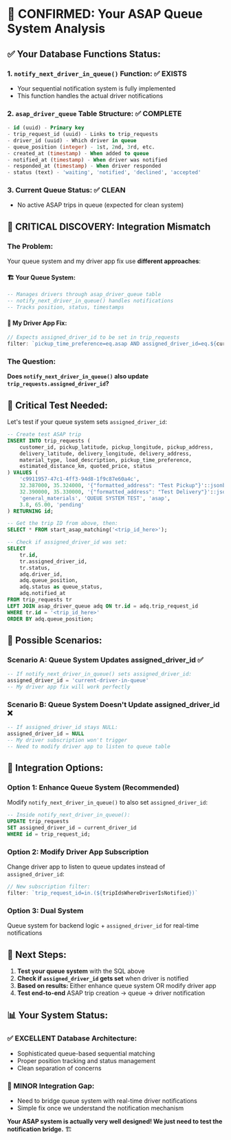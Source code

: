 # 🎯 CONFIRMED: Your ASAP Queue System Analysis

## ✅ **Your Database Functions Status:**

### **1. `notify_next_driver_in_queue()` Function: ✅ EXISTS**
- Your sequential notification system is fully implemented
- This function handles the actual driver notifications

### **2. `asap_driver_queue` Table Structure: ✅ COMPLETE**
```sql
- id (uuid) - Primary key
- trip_request_id (uuid) - Links to trip_requests
- driver_id (uuid) - Which driver in queue
- queue_position (integer) - 1st, 2nd, 3rd, etc.
- created_at (timestamp) - When added to queue
- notified_at (timestamp) - When driver was notified
- responded_at (timestamp) - When driver responded
- status (text) - 'waiting', 'notified', 'declined', 'accepted'
```

### **3. Current Queue Status: ✅ CLEAN**
- No active ASAP trips in queue (expected for clean system)

## 🚨 **CRITICAL DISCOVERY: Integration Mismatch**

### **The Problem:**
Your queue system and my driver app fix use **different approaches**:

#### **🏗️ Your Queue System:**
```sql
-- Manages drivers through asap_driver_queue table
-- notify_next_driver_in_queue() handles notifications
-- Tracks position, status, timestamps
```

#### **🔧 My Driver App Fix:**
```typescript
// Expects assigned_driver_id to be set in trip_requests
filter: `pickup_time_preference=eq.asap AND assigned_driver_id=eq.${currentDriver.user_id}`
```

### **The Question:**
**Does `notify_next_driver_in_queue()` also update `trip_requests.assigned_driver_id`?**

## 🧪 **Critical Test Needed:**

Let's test if your queue system sets `assigned_driver_id`:

```sql
-- Create test ASAP trip
INSERT INTO trip_requests (
    customer_id, pickup_latitude, pickup_longitude, pickup_address,
    delivery_latitude, delivery_longitude, delivery_address,
    material_type, load_description, pickup_time_preference,
    estimated_distance_km, quoted_price, status
) VALUES (
    'c9911957-47c1-4ff3-94d8-1f9c87e60a4c',
    32.387000, 35.324000, '{"formatted_address": "Test Pickup"}'::jsonb,
    32.390000, 35.330000, '{"formatted_address": "Test Delivery"}'::jsonb,
    'general_materials', 'QUEUE SYSTEM TEST', 'asap',
    3.8, 65.00, 'pending'
) RETURNING id;

-- Get the trip ID from above, then:
SELECT * FROM start_asap_matching('<trip_id_here>');

-- Check if assigned_driver_id was set:
SELECT 
    tr.id,
    tr.assigned_driver_id,
    tr.status,
    adq.driver_id,
    adq.queue_position,
    adq.status as queue_status,
    adq.notified_at
FROM trip_requests tr
LEFT JOIN asap_driver_queue adq ON tr.id = adq.trip_request_id
WHERE tr.id = '<trip_id_here>'
ORDER BY adq.queue_position;
```

## 🤔 **Possible Scenarios:**

### **Scenario A: Queue System Updates assigned_driver_id ✅**
```sql
-- If notify_next_driver_in_queue() sets assigned_driver_id:
assigned_driver_id = 'current-driver-in-queue'
-- My driver app fix will work perfectly
```

### **Scenario B: Queue System Doesn't Update assigned_driver_id ❌**
```sql
-- If assigned_driver_id stays NULL:
assigned_driver_id = NULL
-- My driver subscription won't trigger
-- Need to modify driver app to listen to queue table
```

## 🚀 **Integration Options:**

### **Option 1: Enhance Queue System (Recommended)**
Modify `notify_next_driver_in_queue()` to also set `assigned_driver_id`:
```sql
-- Inside notify_next_driver_in_queue():
UPDATE trip_requests 
SET assigned_driver_id = current_driver_id
WHERE id = trip_request_id;
```

### **Option 2: Modify Driver App Subscription**
Change driver app to listen to queue updates instead of `assigned_driver_id`:
```typescript
// New subscription filter:
filter: `trip_request_id=in.(${tripIdsWhereDriverIsNotified})`
```

### **Option 3: Dual System**
Queue system for backend logic + `assigned_driver_id` for real-time notifications

## 🎯 **Next Steps:**

1. **Test your queue system** with the SQL above
2. **Check if `assigned_driver_id` gets set** when driver is notified
3. **Based on results:** Either enhance queue system OR modify driver app
4. **Test end-to-end** ASAP trip creation → queue → driver notification

## 📊 **Your System Status:**

### **✅ EXCELLENT Database Architecture:**
- Sophisticated queue-based sequential matching
- Proper position tracking and status management
- Clean separation of concerns

### **🔧 MINOR Integration Gap:**
- Need to bridge queue system with real-time driver notifications
- Simple fix once we understand the notification mechanism

**Your ASAP system is actually very well designed! We just need to test the notification bridge.** 🏗️
